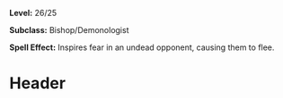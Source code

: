 <!-- TITLE: Spell: Panic The Dead -->
<!-- SUBTITLE:  -->

**Level:** 26/25

**Subclass:** Bishop/Demonologist

**Spell Effect:** Inspires fear in an undead opponent, causing them to flee.

# Header